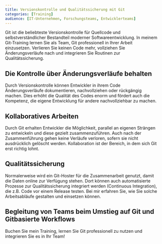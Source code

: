 ```yaml
---
title: Versionskontrolle und Qualitätssicherung mit Git
categories: [Training]
audience: [IT-Unternehmen, Forschungsteams, Entwicklerteams]
---
```


Git ist die beliebteste Versionskontrolle für Quellcode und selbstverständlicher Bestandteil moderner Softwareentwicklung.
In meinem Git-Training lernen Sie als Team, Git professionell in Ihrer Arbeit einzusetzen.
Verlieren Sie keinen Code mehr, vollziehen Sie Änderungsverläufe nach und integrieren Sie Routinen zur Qualitätssicherung.

## Die Kontrolle über Änderungsverläufe behalten

Durch Versionskontrolle können Entwickler in ihrem Code Änderungsverläufe dokumentieren, nachvollziehen oder rückgängig machen.
Dies erhöht die Qualität des Codes enorm und fördert auch die Kompetenz, die eigene Entwicklung für andere nachvollziehbar zu machen.

## Kollaboratives Arbeiten

Durch Git erhalten Entwickler die Möglichkeit, parallel an eigenen Strängen zu entwickeln und diese gezielt zusammenzuführen.
Auch nach der Zusammenführung gehen keine Verläufe verloren, sofern sie nicht ausdrücklich gelöscht werden.
Kollaboration ist der Bereich, in dem sich Git erst richtig lohnt.

## Qualitätssicherung

Normalerweise wird ein Git-Hoster für die Zusammenarbeit genutzt, damit die Daten online zur Verfügung stehen.
Dort können auch automatisierte Prozesse zur Qualitätssicherung integriert werden (Continuous Integration), die z.B. Code vor einem Release testen.
Bei mir erfahren Sie, wie Sie solche Arbeitsabläufe gestalten und einsetzen können.

## Begleitung von Teams beim Umstieg auf Git und Gitbasierte Workflows

Buchen Sie mein Training, lernen Sie Git professionell zu nutzen und integrieren Sie es in Ihr Team!
